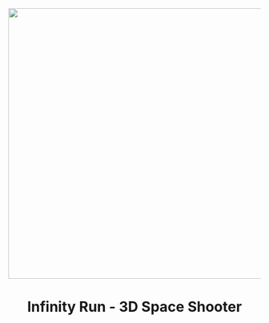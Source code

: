 <div align="center">
  <img src="https://dtismenko.com/game/title_screen_25fps.gif" height="540" width="960"/>
  <h1>Infinity Run - 3D Space Shooter</h1>
</div>
